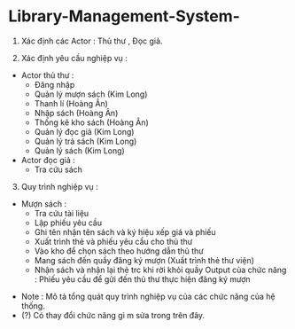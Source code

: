 # Library-Management-System-
1. Xác định các Actor : Thủ thư , Đọc giả.

2. Xác định yêu cầu nghiệp vụ :
- Actor thủ thư : 
	+ Đăng nhập 
	+ Quản lý mượn sách 	(Kim Long) 
	+ Thanh lí  			(Hoàng Ân)
	+ Nhập sách 			(Hoàng Ân)
	+ Thống kê kho sách 	(Hoàng Ân)
	+ Quản lý đọc giả  		(Kim Long)
	+ Quản lý trả sách		(Kim Long)
	+ Quản lý sách 			(Kim Long)
- Actor đọc giả : 
	+ Tra cứu sách

3. Quy trình nghiệp vụ :
- Mượn sách : 
	+ Tra cứu tài liệu 
	+ Lập phiếu yêu cầu
	+ Ghi tên nhận tên sách và ký hiệu xếp giá và phiếu 
	+ Xuất trình thẻ và phiếu yêu cầu cho thủ thư 
	+ Vào kho để chọn sách theo hướng dẫn thủ thư
	+ Mang sách đến quầy đăng ký mượn (Xuất trình thẻ thư viện)
	+ Nhận sách và nhận lại thẻ trc khi rời khỏi quầy 
Output của chức năng : Phiếu yêu cầu để gửi đến thủ thư thực hiện đăng ký mượn

* Note : Mô tả tổng quát quy trình nghiệp vụ của các chức năng của hệ thống.
* (?) Có thay đổi chức năng gì m sửa trong trên đây.
